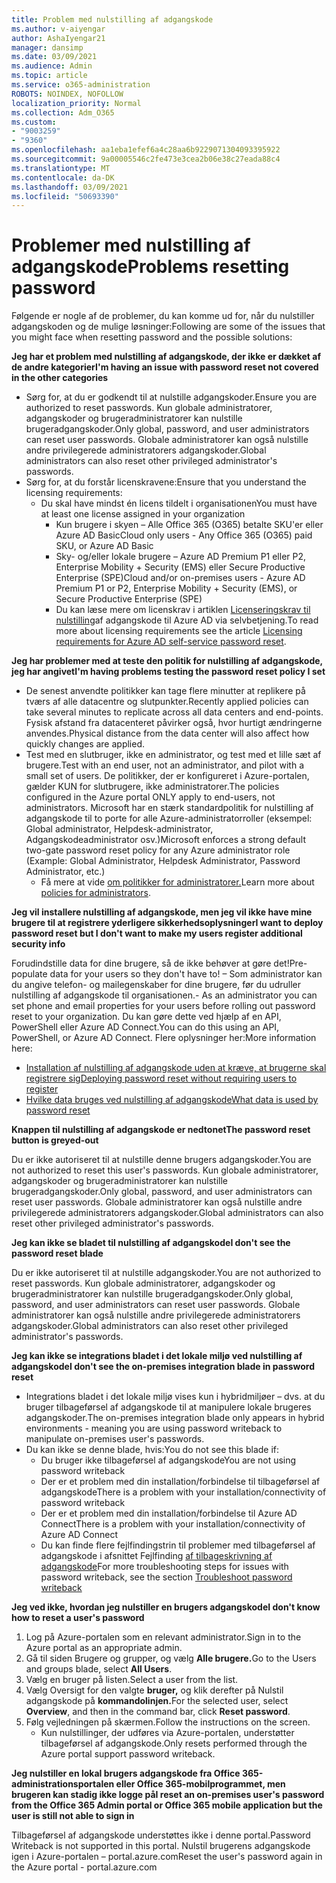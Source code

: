 ```yaml
---
title: Problem med nulstilling af adgangskode
ms.author: v-aiyengar
author: AshaIyengar21
manager: dansimp
ms.date: 03/09/2021
ms.audience: Admin
ms.topic: article
ms.service: o365-administration
ROBOTS: NOINDEX, NOFOLLOW
localization_priority: Normal
ms.collection: Adm_O365
ms.custom:
- "9003259"
- "9360"
ms.openlocfilehash: aa1eba1efef6a4c28aa6b9229071304093395922
ms.sourcegitcommit: 9a00005546c2fe473e3cea2b06e38c27eada88c4
ms.translationtype: MT
ms.contentlocale: da-DK
ms.lasthandoff: 03/09/2021
ms.locfileid: "50693390"
---
```

# <a name="problems-resetting-password"></a><span data-ttu-id="88a11-102">Problemer med nulstilling af adgangskode</span><span class="sxs-lookup"><span data-stu-id="88a11-102">Problems resetting password</span></span>

<span data-ttu-id="88a11-103">Følgende er nogle af de problemer, du kan komme ud for, når du nulstiller adgangskoden og de mulige løsninger:</span><span class="sxs-lookup"><span data-stu-id="88a11-103">Following are some of the issues that you might face when resetting password and the possible solutions:</span></span>

<span data-ttu-id="88a11-104">**Jeg har et problem med nulstilling af adgangskode, der ikke er dækket af de andre kategorier**</span><span class="sxs-lookup"><span data-stu-id="88a11-104">**I'm having an issue with password reset not covered in the other categories**</span></span>

- <span data-ttu-id="88a11-105">Sørg for, at du er godkendt til at nulstille adgangskoder.</span><span class="sxs-lookup"><span data-stu-id="88a11-105">Ensure you are authorized to reset passwords.</span></span> <span data-ttu-id="88a11-106">Kun globale administratorer, adgangskoder og brugeradministratorer kan nulstille brugeradgangskoder.</span><span class="sxs-lookup"><span data-stu-id="88a11-106">Only global, password, and user administrators can reset user passwords.</span></span> <span data-ttu-id="88a11-107">Globale administratorer kan også nulstille andre privilegerede administratorers adgangskoder.</span><span class="sxs-lookup"><span data-stu-id="88a11-107">Global administrators can also reset other privileged administrator's passwords.</span></span>
- <span data-ttu-id="88a11-108">Sørg for, at du forstår licenskravene:</span><span class="sxs-lookup"><span data-stu-id="88a11-108">Ensure that you understand the licensing requirements:</span></span>
    - <span data-ttu-id="88a11-109">Du skal have mindst én licens tildelt i organisationen</span><span class="sxs-lookup"><span data-stu-id="88a11-109">You must have at least one license assigned in your organization</span></span>
        - <span data-ttu-id="88a11-110">Kun brugere i skyen – Alle Office 365 (O365) betalte SKU'er eller Azure AD Basic</span><span class="sxs-lookup"><span data-stu-id="88a11-110">Cloud only users - Any Office 365 (O365) paid SKU, or Azure AD Basic</span></span>
        - <span data-ttu-id="88a11-111">Sky- og/eller lokale brugere – Azure AD Premium P1 eller P2, Enterprise Mobility + Security (EMS) eller Secure Productive Enterprise (SPE)</span><span class="sxs-lookup"><span data-stu-id="88a11-111">Cloud and/or on-premises users - Azure AD Premium P1 or P2, Enterprise Mobility + Security (EMS), or Secure Productive Enterprise (SPE)</span></span>
        - <span data-ttu-id="88a11-112">Du kan læse mere om licenskrav i artiklen [Licenseringskrav til nulstilling](https://docs.microsoft.com/azure/active-directory/active-directory-passwords-licensing?WT.mc_id=Portal-Microsoft_Azure_Support)af adgangskode til Azure AD via selvbetjening.</span><span class="sxs-lookup"><span data-stu-id="88a11-112">To read more about licensing requirements see the article [Licensing requirements for Azure AD self-service password reset](https://docs.microsoft.com/azure/active-directory/active-directory-passwords-licensing?WT.mc_id=Portal-Microsoft_Azure_Support).</span></span>

<span data-ttu-id="88a11-113">**Jeg har problemer med at teste den politik for nulstilling af adgangskode, jeg har angivet**</span><span class="sxs-lookup"><span data-stu-id="88a11-113">**I'm having problems testing the password reset policy I set**</span></span>

- <span data-ttu-id="88a11-114">De senest anvendte politikker kan tage flere minutter at replikere på tværs af alle datacentre og slutpunkter.</span><span class="sxs-lookup"><span data-stu-id="88a11-114">Recently applied policies can take several minutes to replicate across all data centers and end-points.</span></span> <span data-ttu-id="88a11-115">Fysisk afstand fra datacenteret påvirker også, hvor hurtigt ændringerne anvendes.</span><span class="sxs-lookup"><span data-stu-id="88a11-115">Physical distance from the data center will also affect how quickly changes are applied.</span></span>
- <span data-ttu-id="88a11-116">Test med en slutbruger, ikke en administrator, og test med et lille sæt af brugere.</span><span class="sxs-lookup"><span data-stu-id="88a11-116">Test with an end user, not an administrator, and pilot with a small set of users.</span></span> <span data-ttu-id="88a11-117">De politikker, der er konfigureret i Azure-portalen, gælder KUN for slutbrugere, ikke administratorer.</span><span class="sxs-lookup"><span data-stu-id="88a11-117">The policies configured in the Azure portal ONLY apply to end-users, not administrators.</span></span> <span data-ttu-id="88a11-118">Microsoft har en stærk standardpolitik for nulstilling af adgangskode til to porte for alle Azure-administratorroller (eksempel: Global administrator, Helpdesk-administrator, Adgangskodeadministrator osv.)</span><span class="sxs-lookup"><span data-stu-id="88a11-118">Microsoft enforces a strong default two-gate password reset policy for any Azure administrator role (Example: Global Administrator, Helpdesk Administrator, Password Administrator, etc.)</span></span>
    - <span data-ttu-id="88a11-119">Få mere at vide [om politikker for administratorer.](https://docs.microsoft.com/azure/active-directory/active-directory-passwords-policy?WT.mc_id=Portal-Microsoft_Azure_Support#administrator-password-policy-differences)</span><span class="sxs-lookup"><span data-stu-id="88a11-119">Learn more about [policies for administrators](https://docs.microsoft.com/azure/active-directory/active-directory-passwords-policy?WT.mc_id=Portal-Microsoft_Azure_Support#administrator-password-policy-differences).</span></span>

<span data-ttu-id="88a11-120">**Jeg vil installere nulstilling af adgangskode, men jeg vil ikke have mine brugere til at registrere yderligere sikkerhedsoplysninger**</span><span class="sxs-lookup"><span data-stu-id="88a11-120">**I want to deploy password reset but I don't want to make my users register additional security info**</span></span>

<span data-ttu-id="88a11-121">Forudindstille data for dine brugere, så de ikke behøver at gøre det!</span><span class="sxs-lookup"><span data-stu-id="88a11-121">Pre-populate data for your users so they don't have to!</span></span> <span data-ttu-id="88a11-122">– Som administrator kan du angive telefon- og mailegenskaber for dine brugere, før du udruller nulstilling af adgangskode til organisationen.</span><span class="sxs-lookup"><span data-stu-id="88a11-122">- As an administrator you can set phone and email properties for your users before rolling out password reset to your organization.</span></span> <span data-ttu-id="88a11-123">Du kan gøre dette ved hjælp af en API, PowerShell eller Azure AD Connect.</span><span class="sxs-lookup"><span data-stu-id="88a11-123">You can do this using an API, PowerShell, or Azure AD Connect.</span></span> <span data-ttu-id="88a11-124">Flere oplysninger her:</span><span class="sxs-lookup"><span data-stu-id="88a11-124">More information here:</span></span>
- [<span data-ttu-id="88a11-125">Installation af nulstilling af adgangskode uden at kræve, at brugerne skal registrere sig</span><span class="sxs-lookup"><span data-stu-id="88a11-125">Deploying password reset without requiring users to register</span></span>](https://docs.microsoft.com/azure/active-directory/active-directory-passwords-policy?WT.mc_id=Portal-Microsoft_Azure_Support#administrator-password-policy-differences)
- [<span data-ttu-id="88a11-126">Hvilke data bruges ved nulstilling af adgangskode</span><span class="sxs-lookup"><span data-stu-id="88a11-126">What data is used by password reset</span></span>](https://docs.microsoft.com/azure/active-directory/active-directory-passwords-data?WT.mc_id=Portal-Microsoft_Azure_Support)

<span data-ttu-id="88a11-127">**Knappen til nulstilling af adgangskode er nedtonet**</span><span class="sxs-lookup"><span data-stu-id="88a11-127">**The password reset button is greyed-out**</span></span>

<span data-ttu-id="88a11-128">Du er ikke autoriseret til at nulstille denne brugers adgangskoder.</span><span class="sxs-lookup"><span data-stu-id="88a11-128">You are not authorized to reset this user's passwords.</span></span> <span data-ttu-id="88a11-129">Kun globale administratorer, adgangskoder og brugeradministratorer kan nulstille brugeradgangskoder.</span><span class="sxs-lookup"><span data-stu-id="88a11-129">Only global, password, and user administrators can reset user passwords.</span></span> <span data-ttu-id="88a11-130">Globale administratorer kan også nulstille andre privilegerede administratorers adgangskoder.</span><span class="sxs-lookup"><span data-stu-id="88a11-130">Global administrators can also reset other privileged administrator's passwords.</span></span>

<span data-ttu-id="88a11-131">**Jeg kan ikke se bladet til nulstilling af adgangskode**</span><span class="sxs-lookup"><span data-stu-id="88a11-131">**I don't see the password reset blade**</span></span>

<span data-ttu-id="88a11-132">Du er ikke autoriseret til at nulstille adgangskoder.</span><span class="sxs-lookup"><span data-stu-id="88a11-132">You are not authorized to reset passwords.</span></span> <span data-ttu-id="88a11-133">Kun globale administratorer, adgangskoder og brugeradministratorer kan nulstille brugeradgangskoder.</span><span class="sxs-lookup"><span data-stu-id="88a11-133">Only global, password, and user administrators can reset user passwords.</span></span> <span data-ttu-id="88a11-134">Globale administratorer kan også nulstille andre privilegerede administratorers adgangskoder.</span><span class="sxs-lookup"><span data-stu-id="88a11-134">Global administrators can also reset other privileged administrator's passwords.</span></span>

<span data-ttu-id="88a11-135">**Jeg kan ikke se integrations bladet i det lokale miljø ved nulstilling af adgangskode**</span><span class="sxs-lookup"><span data-stu-id="88a11-135">**I don't see the on-premises integration blade in password reset**</span></span>

- <span data-ttu-id="88a11-136">Integrations bladet i det lokale miljø vises kun i hybridmiljøer – dvs. at du bruger tilbageførsel af adgangskode til at manipulere lokale brugeres adgangskoder.</span><span class="sxs-lookup"><span data-stu-id="88a11-136">The on-premises integration blade only appears in hybrid environments - meaning you are using password writeback to manipulate on-premises user's passwords.</span></span>
- <span data-ttu-id="88a11-137">Du kan ikke se denne blade, hvis:</span><span class="sxs-lookup"><span data-stu-id="88a11-137">You do not see this blade if:</span></span>
    - <span data-ttu-id="88a11-138">Du bruger ikke tilbageførsel af adgangskode</span><span class="sxs-lookup"><span data-stu-id="88a11-138">You are not using password writeback</span></span>
    - <span data-ttu-id="88a11-139">Der er et problem med din installation/forbindelse til tilbageførsel af adgangskode</span><span class="sxs-lookup"><span data-stu-id="88a11-139">There is a problem with your installation/connectivity of password writeback</span></span>
    - <span data-ttu-id="88a11-140">Der er et problem med din installation/forbindelse til Azure AD Connect</span><span class="sxs-lookup"><span data-stu-id="88a11-140">There is a problem with your installation/connectivity of Azure AD Connect</span></span>
    - <span data-ttu-id="88a11-141">Du kan finde flere fejlfindingstrin til problemer med tilbageførsel af adgangskode i afsnittet Fejlfinding [af tilbageskrivning af adgangskode](https://docs.microsoft.com/azure/active-directory/active-directory-passwords-data?WT.mc_id=Portal-Microsoft_Azure_Support)</span><span class="sxs-lookup"><span data-stu-id="88a11-141">For more troubleshooting steps for issues with password writeback, see the section [Troubleshoot password writeback](https://docs.microsoft.com/azure/active-directory/active-directory-passwords-data?WT.mc_id=Portal-Microsoft_Azure_Support)</span></span>

<span data-ttu-id="88a11-142">**Jeg ved ikke, hvordan jeg nulstiller en brugers adgangskode**</span><span class="sxs-lookup"><span data-stu-id="88a11-142">**I don't know how to reset a user's password**</span></span>

1. <span data-ttu-id="88a11-143">Log på Azure-portalen som en relevant administrator.</span><span class="sxs-lookup"><span data-stu-id="88a11-143">Sign in to the Azure portal as an appropriate admin.</span></span>
1. <span data-ttu-id="88a11-144">Gå til siden Brugere og grupper, og vælg **Alle brugere.**</span><span class="sxs-lookup"><span data-stu-id="88a11-144">Go to the Users and groups blade, select **All Users**.</span></span>
1. <span data-ttu-id="88a11-145">Vælg en bruger på listen.</span><span class="sxs-lookup"><span data-stu-id="88a11-145">Select a user from the list.</span></span>
1. <span data-ttu-id="88a11-146">Vælg Oversigt for den valgte **bruger,** og klik derefter på Nulstil adgangskode på **kommandolinjen.**</span><span class="sxs-lookup"><span data-stu-id="88a11-146">For the selected user, select **Overview**, and then in the command bar, click **Reset password**.</span></span>
1. <span data-ttu-id="88a11-147">Følg vejledningen på skærmen.</span><span class="sxs-lookup"><span data-stu-id="88a11-147">Follow the instructions on the screen.</span></span>
    - <span data-ttu-id="88a11-148">Kun nulstillinger, der udføres via Azure-portalen, understøtter tilbageførsel af adgangskode.</span><span class="sxs-lookup"><span data-stu-id="88a11-148">Only resets performed through the Azure portal support password writeback.</span></span>

<span data-ttu-id="88a11-149">**Jeg nulstiller en lokal brugers adgangskode fra Office 365-administrationsportalen eller Office 365-mobilprogrammet, men brugeren kan stadig ikke logge på**</span><span class="sxs-lookup"><span data-stu-id="88a11-149">**I reset an on-premises user's password from the Office 365 Admin portal or Office 365 mobile application but the user is still not able to sign in**</span></span>

<span data-ttu-id="88a11-150">Tilbageførsel af adgangskode understøttes ikke i denne portal.</span><span class="sxs-lookup"><span data-stu-id="88a11-150">Password Writeback is not supported in this portal.</span></span> <span data-ttu-id="88a11-151">Nulstil brugerens adgangskode igen i Azure-portalen – portal.azure.com</span><span class="sxs-lookup"><span data-stu-id="88a11-151">Reset the user's password again in the Azure portal - portal.azure.com</span></span>

